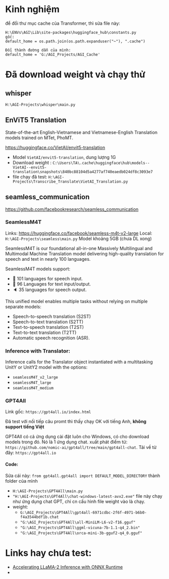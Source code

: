 # Kinh nghiệm
để đổi thư mục cache của Transformer, thì sửa file này:
  ```
  H:\ENVs\AGI\Lib\site-packages\huggingface_hub\constants.py
  gốc:
  default_home = os.path.join(os.path.expanduser("~"), ".cache")
  
  Đổi thành đường dẫn của mình:
  default_home = 'G:/AGI_Projects/AGI_Cache'

  ```



# Đã download weight và chạy thử
## whisper

`H:\AGI-Projects\whisper\main.py`


## EnViT5 Translation
State-of-the-art English-Vietnamese and Vietnamese-English Translation models trained on MTet, PhoMT.

https://huggingface.co/VietAI/envit5-translation
- Model `VietAI/envit5-translation`, dung lượng 1G
- Download weight : `C:\Users\TA\.cache\huggingface\hub\models--VietAI--envit5-translation\snapshots\840bc88104d5a4277af740eaedb024df8c3093e7`
- file chạy đã test: `H:\AGI-Projects\Transcribe_Translate\VietAI_Translation.py`

## seamless_communication
https://github.com/facebookresearch/seamless_communication

### SeamlessM4T
Links: https://huggingface.co/facebook/seamless-m4t-v2-large
Local: `H:\AGI-Projects\seamless\main.py`
Model khoảng 5GB (chưa DL xong)

SeamlessM4T is our foundational all-in-one Massively Multilingual and Multimodal Machine Translation model delivering high-quality translation for speech and text in nearly 100 languages.

SeamlessM4T models support:

- 🎤 101 languages for speech input.
- 💬 96 Languages for text input/output.
- 🔈 35 languages for speech output.

This unified model enables multiple tasks without relying on multiple separate models:

- Speech-to-speech translation (S2ST)
- Speech-to-text translation (S2TT)
- Text-to-speech translation (T2ST)
- Text-to-text translation (T2TT)
- Automatic speech recognition (ASR).

### Inference with Translator:
Inference calls for the Translator object instantiated with a multitasking UnitY or UnitY2 model with the options:

- `seamlessM4T_v2_large`
- `seamlessM4T_large`
- `seamlessM4T_medium`





### GPT4All
Link gốc: `https://gpt4all.io/index.html`

Đã test với nối tiếp câu promt thì thấy chạy OK với tiếng Anh, __không support tiếng Việt__ 

GPT4All có cả ứng dụng cài đặt luôn cho Windows, có cho download models trong đó. 
Nó là 1 ứng dụng chat. xuất phát điểm từ: `https://github.com/nomic-ai/gpt4all/tree/main/gpt4all-chat`. Tải về từ đây: `https://gpt4all.io`

#### Code:

Sửa cái này: `from gpt4all.gpt4all import DEFAULT_MODEL_DIRECTORY` thành folder của mình
- `H:\AGI-Projects\GPT4All\main.py`
- `"H:\AGI-Projects\GPT4All\chat-windows-latest-avx2.exe"` file này chạy như ứng dụng chat GPT, chỉ cn cấu hình file weight vào là chạy.
- weight: 
  - `G:\AGI_Projects\GPT4All\gpt4all-6971cdbc-2f6f-4971-b6b0-f4a3544bdf1b.chat`
  - `"G:\AGI_Projects\GPT4All\all-MiniLM-L6-v2-f16.gguf"`
  - `"G:\AGI_Projects\GPT4All\ggml-vicuna-7b-1.1-q4_2.bin"`
  - `"G:\AGI_Projects\GPT4All\orca-mini-3b-gguf2-q4_0.gguf"`


# Links hay chưa test:

- [Accelerating LLaMA-2 Inference with ONNX Runtime](https://github.com/microsoft/onnxruntime-inference-examples/blob/main/python/models/llama2/LLaMA-2%20E2E%20Notebook.ipynb)
- 